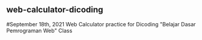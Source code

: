 ## web-calculator-dicoding
#September 18th, 2021
Web Calculator practice for Dicoding "Belajar Dasar Pemrograman Web" Class
